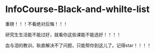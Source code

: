 # InfoCourse-Black-and-whilte-list

重磅！！！不看绝对后悔！！！

研究生生活能不能过好，就看你这些课能不能选好！！！！

血与泪的教训，耿直解决不了问题，只能帮你到这儿了。记得star！！！！
